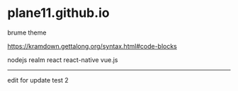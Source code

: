 # plane11.github.io

brume theme

https://kramdown.gettalong.org/syntax.html#code-blocks


nodejs
realm
react
react-native
vue.js



---
edit for update test 2
